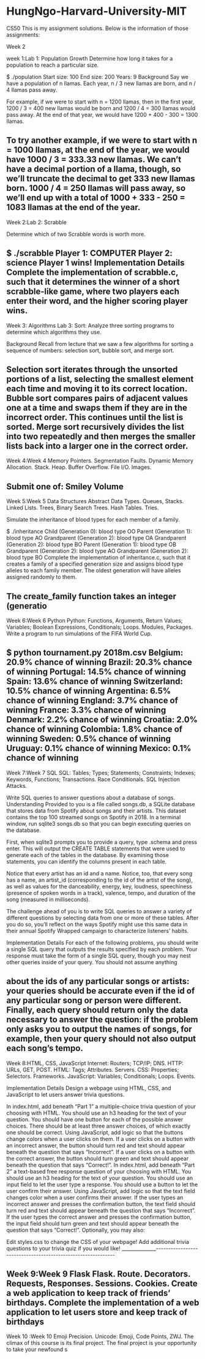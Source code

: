 # HungNgo-Harvard-University-MIT
CS50
This is my assignment solutions. Below is the information of those assignments:

Week 2

week 1:Lab 1: Population Growth
Determine how long it takes for a population to reach a particular size.

$ ./population
Start size: 100
End size: 200
Years: 9
Background
Say we have a population of n llamas. Each year, n / 3 new llamas are born, and n / 4 llamas pass away.

For example, if we were to start with n = 1200 llamas, then in the first year, 1200 / 3 = 400 new llamas would be born and 1200 / 4 = 300 llamas would pass away. At the end of that year, we would have 1200 + 400 - 300 = 1300 llamas.

To try another example, if we were to start with n = 1000 llamas, at the end of the year, we would have 1000 / 3 = 333.33 new llamas. We can’t have a decimal portion of a llama, though, so we’ll truncate the decimal to get 333 new llamas born. 1000 / 4 = 250 llamas will pass away, so we’ll end up with a total of 1000 + 333 - 250 = 1083 llamas at the end of the year.
----------------------------------
Week 2:Lab 2: Scrabble

Determine which of two Scrabble words is worth more.

$ ./scrabble
Player 1: COMPUTER
Player 2: science
Player 1 wins!
Implementation Details
Complete the implementation of scrabble.c, such that it determines the winner of a short scrabble-like game, where two players each enter their word, and the higher scoring player wins.
------------------------------------------------------------
Week 3: Algorithms
Lab 3: Sort:
Analyze three sorting programs to determine which algorithms they use.

Background
Recall from lecture that we saw a few algorithms for sorting a sequence of numbers: selection sort, bubble sort, and merge sort.

Selection sort iterates through the unsorted portions of a list, selecting the smallest element each time and moving it to its correct location.
Bubble sort compares pairs of adjacent values one at a time and swaps them if they are in the incorrect order. This continues until the list is sorted.
Merge sort recursively divides the list into two repeatedly and then merges the smaller lists back into a larger one in the correct order.
-----------------------------------------------------------
Week 4:Week 4 Memory
Pointers. Segmentation Faults. Dynamic Memory Allocation. Stack. Heap. Buffer Overflow. File I/O. Images.

Submit one of:
Smiley
Volume
-----------------------------------------------------------
Week 5:Week 5 Data Structures
Abstract Data Types. Queues, Stacks. Linked Lists. Trees, Binary Search Trees. Hash Tables. Tries.

Simulate the inheritance of blood types for each member of a family.

$ ./inheritance
Child (Generation 0): blood type OO
    Parent (Generation 1): blood type AO
        Grandparent (Generation 2): blood type OA
        Grandparent (Generation 2): blood type BO
    Parent (Generation 1): blood type OB
        Grandparent (Generation 2): blood type AO
        Grandparent (Generation 2): blood type BO
        Complete the implementation of inheritance.c, such that it creates a family of a specified generation size and assigns blood type alleles to each family member. The oldest generation will have alleles assigned randomly to them.

The create_family function takes an integer (generatio
-----------------------------------------------------------------
Week 6:Week 6 Python
Python: Functions, Arguments, Return Values; Variables; Boolean Expressions, Conditionals; Loops. Modules, Packages.
Write a program to run simulations of the FIFA World Cup.

$ python tournament.py 2018m.csv
Belgium: 20.9% chance of winning
Brazil: 20.3% chance of winning
Portugal: 14.5% chance of winning
Spain: 13.6% chance of winning
Switzerland: 10.5% chance of winning
Argentina: 6.5% chance of winning
England: 3.7% chance of winning
France: 3.3% chance of winning
Denmark: 2.2% chance of winning
Croatia: 2.0% chance of winning
Colombia: 1.8% chance of winning
Sweden: 0.5% chance of winning
Uruguay: 0.1% chance of winning
Mexico: 0.1% chance of winning
----------------------------------------------------------------------------
Week 7:Week 7 SQL
SQL: Tables; Types; Statements; Constraints; Indexes; Keywords, Functions; Transactions. Race Conditionals. SQL Injection Attacks.

Write SQL queries to answer questions about a database of songs.
Understanding
Provided to you is a file called songs.db, a SQLite database that stores data from Spotify about songs and their artists. This dataset contains the top 100 streamed songs on Spotify in 2018. In a terminal window, run sqlite3 songs.db so that you can begin executing queries on the database.

First, when sqlite3 prompts you to provide a query, type .schema and press enter. This will output the CREATE TABLE statements that were used to generate each of the tables in the database. By examining those statements, you can identify the columns present in each table.

Notice that every artist has an id and a name. Notice, too, that every song has a name, an artist_id (corresponding to the id of the artist of the song), as well as values for the danceability, energy, key, loudness, speechiness (presence of spoken words in a track), valence, tempo, and duration of the song (measured in milliseconds).

The challenge ahead of you is to write SQL queries to answer a variety of different questions by selecting data from one or more of these tables. After you do so, you’ll reflect on the ways Spotify might use this same data in their annual Spotify Wrapped campaign to characterize listeners’ habits.

Implementation Details
For each of the following problems, you should write a single SQL query that outputs the results specified by each problem. Your response must take the form of a single SQL query, though you may nest other queries inside of your query. You should not assume anything 

about the ids of any particular songs or artists: your queries should be accurate even if the id of any particular song or person were different. Finally, each query should return only the data necessary to answer the question: if the problem only asks you to output 
the names of songs, for example, then your query should not also output each song’s tempo.
------------------------------------------------------------
Week 8:HTML, CSS, JavaScript
Internet: Routers; TCP/IP; DNS. HTTP: URLs, GET, POST. HTML: Tags; Attributes. Servers. CSS: Properties; Selectors. Frameworks. JavaScript: Variables; Conditionals; Loops. Events.

Implementation Details
Design a webpage using HTML, CSS, and JavaScript to let users answer trivia questions.

In index.html, add beneath “Part 1” a multiple-choice trivia question of your choosing with HTML.
You should use an h3 heading for the text of your question.
You should have one button for each of the possible answer choices. There should be at least three answer choices, of which exactly one should be correct.
Using JavaScript, add logic so that the buttons change colors when a user clicks on them.
If a user clicks on a button with an incorrect answer, the button should turn red and text should appear beneath the question that says “Incorrect”.
If a user clicks on a button with the correct answer, the button should turn green and text should appear beneath the question that says “Correct!”.
In index.html, add beneath “Part 2” a text-based free response question of your choosing with HTML.
You should use an h3 heading for the text of your question.
You should use an input field to let the user type a response.
You should use a button to let the user confirm their answer.
Using JavaScript, add logic so that the text field changes color when a user confirms their answer.
If the user types an incorrect answer and presses the confirmation button, the text field should turn red and text should appear beneath the question that says “Incorrect”.
If the user types the correct answer and presses the confirmation button, the input field should turn green and text should appear beneath the question that says “Correct!”.
Optionally, you may also:

Edit styles.css to change the CSS of your webpage!
Add additional trivia questions to your trivia quiz if you would like!
______________-------------------------------------------------------------

Week 9:Week 9 Flask
Flask. Route. Decorators. Requests, Responses. Sessions. Cookies.
Create a web application to keep track of friends’ birthdays.
Complete the implementation of a web application to let users store and keep track of birthdays
------------------------------------------------------------------------------------
Week 10 :Week 10 Emoji
Precision. Unicode: Emoji, Code Points, ZWJ.
The climax of this course is its final project. The final project is your opportunity to take your newfound s
